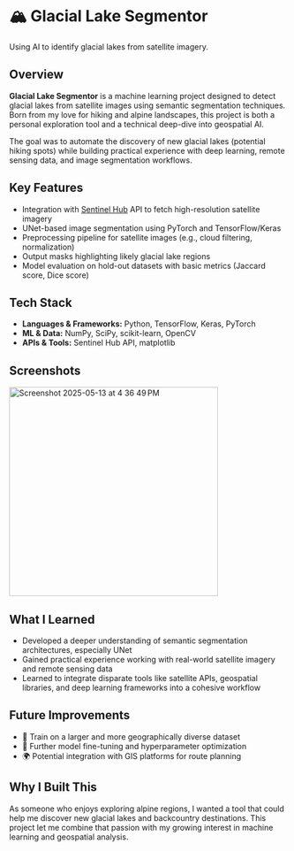 # 🏔️ Glacial Lake Segmentor
Using AI to identify glacial lakes from satellite imagery.

## Overview
**Glacial Lake Segmentor** is a machine learning project designed to detect glacial lakes from satellite images using semantic segmentation techniques. Born from my love for hiking and alpine landscapes, this project is both a personal exploration tool and a technical deep-dive into geospatial AI.

The goal was to automate the discovery of new glacial lakes (potential hiking spots) while building practical experience with deep learning, remote sensing data, and image segmentation workflows.

## Key Features
- Integration with [Sentinel Hub](https://www.sentinel-hub.com/) API to fetch high-resolution satellite imagery
- UNet-based image segmentation using PyTorch and TensorFlow/Keras
- Preprocessing pipeline for satellite images (e.g., cloud filtering, normalization)
- Output masks highlighting likely glacial lake regions
- Model evaluation on hold-out datasets with basic metrics (Jaccard score, Dice score)

## Tech Stack
- **Languages & Frameworks:** Python, TensorFlow, Keras, PyTorch
- **ML & Data:** NumPy, SciPy, scikit-learn, OpenCV
- **APIs & Tools:** Sentinel Hub API, matplotlib

## Screenshots
<img width="378" alt="Screenshot 2025-05-13 at 4 36 49 PM" src="https://github.com/user-attachments/assets/c9237d2b-6d06-4039-baec-4400e545c8d9" />


## What I Learned
- Developed a deeper understanding of semantic segmentation architectures, especially UNet
- Gained practical experience working with real-world satellite imagery and remote sensing data
- Learned to integrate disparate tools like satellite APIs, geospatial libraries, and deep learning frameworks into a cohesive workflow

## Future Improvements
- 🔁 Train on a larger and more geographically diverse dataset
- 🧠 Further model fine-tuning and hyperparameter optimization
- 🌍 Potential integration with GIS platforms for route planning

## Why I Built This
As someone who enjoys exploring alpine regions, I wanted a tool that could help me discover new glacial lakes and backcountry destinations. This project let me combine that passion with my growing interest in machine learning and geospatial analysis.

